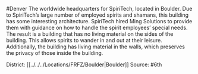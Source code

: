 #Denver 
The worldwide headquarters for SpiriTech, located in Boulder. Due to SpiriTech’s large number of employed spirits and shamans, this building has some interesting architecture. SpiriTech hired Ming Solutions to provide them with guidance on how to handle the spirit employees’ special needs. The result is a building that has no living material on the sides of the building. This allows spirits to wander in and out at their leisure. Additionally, the building has living material in the walls, which preserves the privacy of those inside the building.

District: [[../../../Locations/FRFZ/Boulder|Boulder]]
Source: #6th